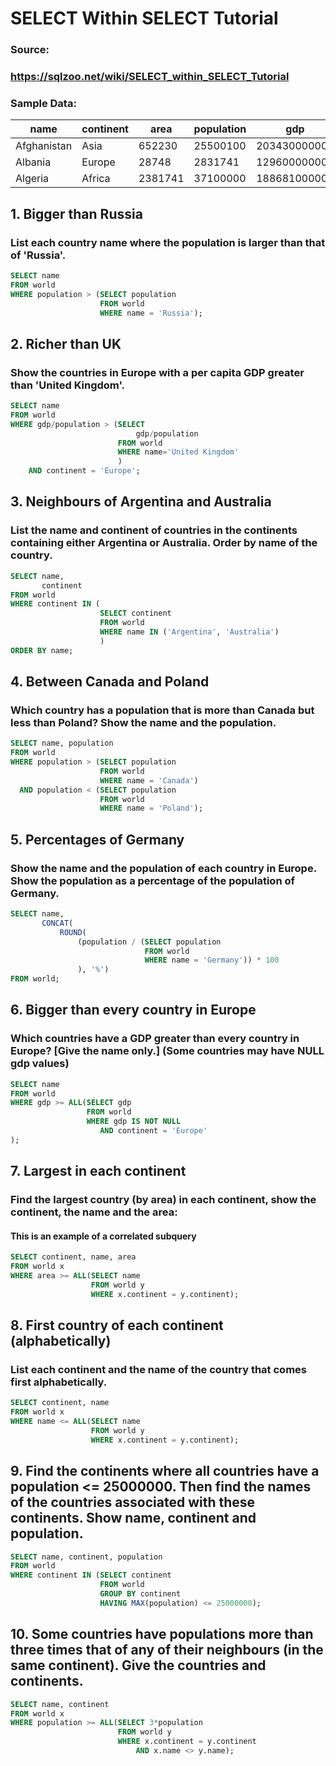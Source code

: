 # SELECT Within SELECT Tutorial

### Source:
### https://sqlzoo.net/wiki/SELECT_within_SELECT_Tutorial

### Sample Data:
| name        | continent | area    | population | gdp          |
|-------------|-----------|---------|------------|--------------|
| Afghanistan | Asia      | 652230  | 25500100   | 20343000000  |
| Albania     | Europe    | 28748   | 2831741    | 12960000000  |
| Algeria     | Africa    | 2381741 | 37100000   | 188681000000 |

## 1. Bigger than Russia
### List each country name where the population is larger than that of 'Russia'.

```sql
SELECT name
FROM world
WHERE population > (SELECT population
                    FROM world
                    WHERE name = 'Russia');
```

## 2. Richer than UK
### Show the countries in Europe with a per capita GDP greater than 'United Kingdom'.

```sql
SELECT name
FROM world
WHERE gdp/population > (SELECT
                            gdp/population
                        FROM world
                        WHERE name='United Kingdom'
                        )
    AND continent = 'Europe';
```

## 3. Neighbours of Argentina and Australia
### List the name and continent of countries in the continents containing either Argentina or Australia. Order by name of the country.

```sql
SELECT name,
       continent
FROM world
WHERE continent IN (
                    SELECT continent
                    FROM world
                    WHERE name IN ('Argentina', 'Australia')
                    )
ORDER BY name;
```

## 4. Between Canada and Poland
### Which country has a population that is more than Canada but less than Poland? Show the name and the population.
``` sql
SELECT name, population
FROM world
WHERE population > (SELECT population
                    FROM world
                    WHERE name = 'Canada')
  AND population < (SELECT population
                    FROM world
                    WHERE name = 'Poland');
```

## 5. Percentages of Germany
### Show the name and the population of each country in Europe. Show the population as a percentage of the population of Germany.
```sql
SELECT name,
       CONCAT(
           ROUND(
               (population / (SELECT population
                              FROM world
                              WHERE name = 'Germany')) * 100
               ), '%')
FROM world;
```

## 6. Bigger than every country in Europe
### Which countries have a GDP greater than every country in Europe? [Give the name only.] (Some countries may have NULL gdp values)

```sql
SELECT name
FROM world
WHERE gdp >= ALL(SELECT gdp
                 FROM world
                 WHERE gdp IS NOT NULL
                    AND continent = 'Europe'
);
```

## 7. Largest in each continent
### Find the largest country (by area) in each continent, show the continent, the name and the area:
#### This is an example of a correlated subquery

```sql
SELECT continent, name, area
FROM world x
WHERE area >= ALL(SELECT name
                  FROM world y
                  WHERE x.continent = y.continent);
```

## 8. First country of each continent (alphabetically)
### List each continent and the name of the country that comes first alphabetically.

```sql
SELECT continent, name
FROM world x
WHERE name <= ALL(SELECT name
                  FROM world y
                  WHERE x.continent = y.continent);
```

## 9. Find the continents where all countries have a population <= 25000000. Then find the names of the countries associated with these continents. Show name, continent and population.

```sql
SELECT name, continent, population
FROM world
WHERE continent IN (SELECT continent
                    FROM world
                    GROUP BY continent
                    HAVING MAX(population) <= 25000000);
```

## 10. Some countries have populations more than three times that of any of their neighbours (in the same continent). Give the countries and continents.

```sql
SELECT name, continent
FROM world x
WHERE population >= ALL(SELECT 3*population
                        FROM world y
                        WHERE x.continent = y.continent
                            AND x.name <> y.name);
```